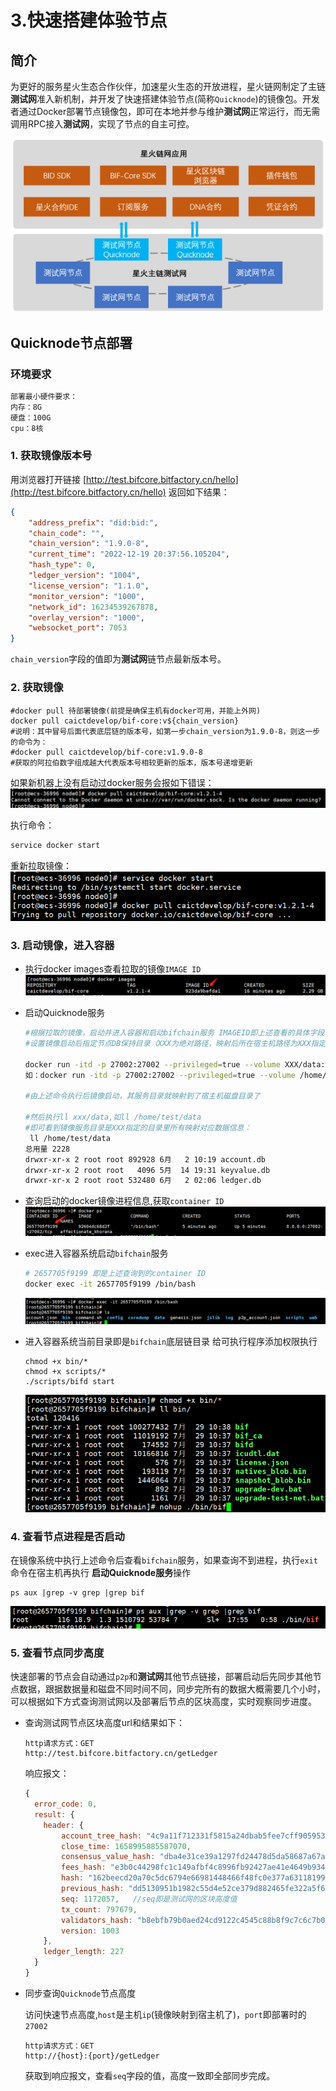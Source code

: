 # 3.快速搭建体验节点

## 简介

为更好的服务星火生态合作伙伴，加速星火生态的开放进程，星火链网制定了主链**测试网**准入新机制，并开发了快速搭建体验节点(简称`Quicknode`)的镜像包。开发者通过Docker部署节点镜像包，即可在本地并参与维护**测试网**正常运行，而无需调用RPC接入**测试网**，实现了节点的自主可控。

<p style="text-align: center;"><img alt="image-20221219205857431" src="../_static/images/image-20221219205857431.png"></p>

##  Quicknode节点部署

### 环境要求

```sh
部署最小硬件要求：
内存：8G
硬盘：100G
cpu：8核
```

### 1. 获取镜像版本号

用浏览器打开链接 [http://test.bifcore.bitfactory.cn/hello](http://test.bifcore.bitfactory.cn/hello)
返回如下结果：

```json
{
	"address_prefix": "did:bid:",
	"chain_code": "",
	"chain_version": "1.9.0-8",
	"current_time": "2022-12-19 20:37:56.105204",
	"hash_type": 0,
	"ledger_version": "1004",
	"license_version": "1.1.0",
	"monitor_version": "1000",
	"network_id": 16234539267878,
	"overlay_version": "1000",
	"websocket_port": 7053
}
```

`chain_version`字段的值即为**测试网**链节点最新版本号。

### 2. 获取镜像

```shell
#docker pull 待部署镜像(前提是确保主机有docker可用，并能上外网)
docker pull caictdevelop/bif-core:v${chain_version}
#说明：其中冒号后面代表底层链的版本号，如第一步chain_version为1.9.0-8，则这一步的命令为：
#docker pull caictdevelop/bif-core:v1.9.0-8
#获取的阿拉伯数字组成越大代表版本号相较更新的版本，版本号递增更新
```

如果新机器上没有启动过docker服务会报如下错误：
<img src="../_static/images/2022-08-01-11-15-04.png" alt="2022-08-01-11-15-04.png"  />

执行命令：
```sh
service docker start
```

重新拉取镜像：
  <img src="../_static/images/2022-08-01-11-16-45.png" alt="2022-08-01-11-16-45.png"  />

### 3. 启动镜像，进入容器

- 执行docker images查看拉取的镜像`IMAGE ID`
  <img src="../_static/images/2022-08-01-11-17-49.png"/>

- 启动Quicknode服务

  ```sh
  #根据拉取的镜像，启动并进入容器和启动bifchain服务 IMAGEID即上述查看的具体字段值
  #设置镜像启动后指定节点DB保持目录（XXX为绝对路径，映射后所在宿主机路径为XXX指定的目录）
  
  docker run -itd -p 27002:27002 --privileged=true --volume XXX/data:/usr/local/bifchain/data IMAGEID /bin/bash
  如：docker run -itd -p 27002:27002 --privileged=true --volume /home/test/data:/usr/local/bifchain/data IMAGEID /bin/bash
  
  #由上述命令执行后镜像启动，其服务目录就映射到了宿主机磁盘目录了
  
  #然后执行ll xxx/data,如ll /home/test/data
  #即可看到镜像服务目录是XXX指定的目录里所有映射对应数据信息：
   ll /home/test/data
  总用量 2228
  drwxr-xr-x 2 root root 892928 6月   2 10:19 account.db
  drwxr-xr-x 2 root root   4096 5月  14 19:31 keyvalue.db
  drwxr-xr-x 2 root root 532480 6月   2 02:06 ledger.db
  
  ```

- 查询启动的docker镜像进程信息,获取`container ID`
  <img src="../_static/images/2022-07-29-17-42-39.png"/>

- exec进入容器系统启动`bifchain`服务

  ```sh
  # 2657705f9199 即是上述查询到的container ID
  docker exec -it 2657705f9199 /bin/bash
  ```
  <img src="../_static/images/2022-07-29-17-43-41.png"/>

- 进入容器系统当前目录即是`bifchain`底层链目录 给可执行程序添加权限执行

  ```shell
  chmod +x bin/*
  chmod +x scripts/*
  ./scripts/bifd start
  ```
  <img src="../_static/images/2022-07-29-17-48-27.png"/>

### 4. 查看节点进程是否启动

在镜像系统中执行上述命令后查看`bifchain`服务，如果查询不到进程，执行`exit`命令在宿主机再执行 **启动Quicknode服务**操作

```shell
ps aux |grep -v grep |grep bif
```

<img src="../_static/images/2022-07-29-18-00-41.png"/>

### 5. 查看节点同步高度

快速部署的节点会自动通过`p2p`和**测试网**其他节点链接，部署启动后先同步其他节点数据，跟据数据量和磁盘不同时间不同，同步完所有的数据大概需要几个小时，可以根据如下方式查询测试网以及部署后节点的区块高度，实时观察同步进度。

- 查询测试网节点区块高度url和结果如下：

  ```http
  http请求方式：GET
  http://test.bifcore.bitfactory.cn/getLedger
  ```

  响应报文：

  ```javascript
  {
    error_code: 0,
    result: {
      header: {
          account_tree_hash: "4c9a11f712331f5815a24dbab5fee7cff905953dee71e48549ddac00d3648372",
          close_time: 1658995885587070,
          consensus_value_hash: "dba4e31ce39a1297fd24478d5da58687a67a56275da01aa95cf6535f57d3e9a7",
          fees_hash: "e3b0c44298fc1c149afbf4c8996fb92427ae41e4649b934ca495991b7852b855",
          hash: "162beecd20a70c5dc6794e66981448466f48fc0e377a63118199cd39b52bc293",
          previous_hash: "dd5130951b1982c55d4e52ce379d882465fe322a5f6881b91016f2272acd3d06",
          seq: 1172057,   //seq即是测试网的区块高度值
          tx_count: 797679,
          validators_hash: "b8ebfb79b0aed24cd9122c4545c88b8f9c7c6c7b01d1f0f55f2d3c036064eefd",
          version: 1003
      },
      ledger_length: 227
    }
  }
  ```

- 同步查询`Quicknode`节点高度

  访问快速节点高度,`host`是主机`ip`(镜像映射到宿主机了)，`port`即部署时的`27002`

  ```http
  http请求方式：GET
  http://{host}:{port}/getLedger
  ```

  获取到响应报文，查看`seq`字段的值，高度一致即全部同步完成。
